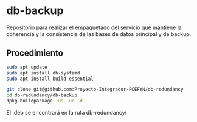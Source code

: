 # db-backup
Repositorio para realizar el empaquetado del servicio que mantiene la coherencia y la consistencia de las bases de datos principal y de backup.

## Procedimiento

```bash
sudo apt update
sudo apt install dh-systemd
sudo apt install build-essential

git clone git@github.com:Proyecto-Integrador-FCEFYN/db-redundancy
cd db-redundancy/db-backup
dpkg-buildpackage -us -uc -d
```

El .deb se encontrará en la ruta db-redundancy/
